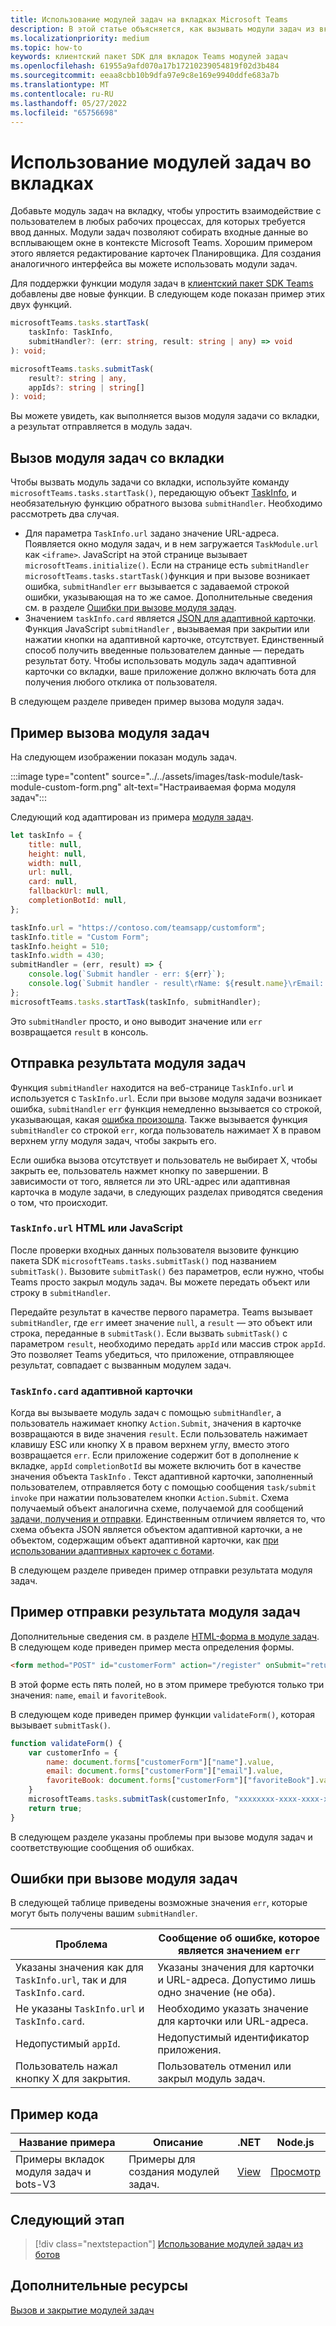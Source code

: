 ```yaml
---
title: Использование модулей задач на вкладках Microsoft Teams
description: В этой статье объясняется, как вызывать модули задач из вкладок Teams и отправлять их результаты с помощью клиентского пакета SDK Microsoft Teams. Включены примеры кода.
ms.localizationpriority: medium
ms.topic: how-to
keywords: клиентский пакет SDK для вкладок Teams модулей задач
ms.openlocfilehash: 61955a9afd070a17b17210239054819f02d3b484
ms.sourcegitcommit: eeaa8cbb10b9dfa97e9c8e169e9940ddfe683a7b
ms.translationtype: MT
ms.contentlocale: ru-RU
ms.lasthandoff: 05/27/2022
ms.locfileid: "65756698"
---
```

# <a name="use-task-modules-in-tabs"></a>Использование модулей задач во вкладках

Добавьте модуль задач на вкладку, чтобы упростить взаимодействие с пользователем в любых рабочих процессах, для которых требуется ввод данных. Модули задач позволяют собирать входные данные во всплывающем окне в контексте Microsoft Teams. Хорошим примером этого является редактирование карточек Планировщика. Для создания аналогичного интерфейса вы можете использовать модули задач.

Для поддержки функции модуля задач в [клиентский пакет SDK Teams](/javascript/api/overview/msteams-client) добавлены две новые функции. В следующем коде показан пример этих двух функций.

```typescript
microsoftTeams.tasks.startTask(
    taskInfo: TaskInfo,
    submitHandler?: (err: string, result: string | any) => void
): void;

microsoftTeams.tasks.submitTask(
    result?: string | any,
    appIds?: string | string[]
): void;
```

Вы можете увидеть, как выполняется вызов модуля задачи со вкладки, а результат отправляется в модуль задач.

## <a name="invoke-a-task-module-from-a-tab"></a>Вызов модуля задач со вкладки

Чтобы вызвать модуль задачи со вкладки, используйте команду `microsoftTeams.tasks.startTask()`, передающую объект [TaskInfo](~/task-modules-and-cards/task-modules/invoking-task-modules.md#the-taskinfo-object), и необязательную функцию обратного вызова `submitHandler`. Необходимо рассмотреть два случая.

* Для параметра `TaskInfo.url` задано значение URL-адреса. Появляется окно модуля задач, и в нем загружается `TaskModule.url` как `<iframe>`. JavaScript на этой странице вызывает `microsoftTeams.initialize()`. Если на странице есть `submitHandler` `microsoftTeams.tasks.startTask()`функция и при вызове возникает ошибка, `submitHandler` `err` вызывается с задаваемой строкой ошибки, указывающая на то же самое. Дополнительные сведения см. в разделе [Ошибки при вызове модуля задач](#task-module-invocation-errors).
* Значением `taskInfo.card` является [JSON для адаптивной карточки](~/task-modules-and-cards/task-modules/invoking-task-modules.md#adaptive-card-or-adaptive-card-bot-card-attachment). Функция JavaScript `submitHandler` , вызываемая при закрытии или нажатии кнопки на адаптивной карточке, отсутствует. Единственный способ получить введенные пользователем данные — передать результат боту. Чтобы использовать модуль задач адаптивной карточки со вкладки, ваше приложение должно включать бота для получения любого отклика от пользователя.

В следующем разделе приведен пример вызова модуля задач.

## <a name="example-of-invoking-a-task-module"></a>Пример вызова модуля задач

На следующем изображении показан модуль задач.

:::image type="content" source="../../assets/images/task-module/task-module-custom-form.png" alt-text="Настраиваемая форма модуля задач":::

Следующий код адаптирован из примера [модуля задач](~/task-modules-and-cards/task-modules/invoking-task-modules.md#code-sample).

```javascript
let taskInfo = {
    title: null,
    height: null,
    width: null,
    url: null,
    card: null,
    fallbackUrl: null,
    completionBotId: null,
};

taskInfo.url = "https://contoso.com/teamsapp/customform";
taskInfo.title = "Custom Form";
taskInfo.height = 510;
taskInfo.width = 430;
submitHandler = (err, result) => {
    console.log(`Submit handler - err: ${err}`);
    console.log(`Submit handler - result\rName: ${result.name}\rEmail: ${result.email}\rFavorite book: ${result.favoriteBook}`);
};
microsoftTeams.tasks.startTask(taskInfo, submitHandler);
```

Это `submitHandler` просто, и оно выводит значение или `err` возвращается `result` в консоль.

## <a name="submit-the-result-of-a-task-module"></a>Отправка результата модуля задач

Функция `submitHandler` находится на веб-странице `TaskInfo.url` и используется с `TaskInfo.url`. Если при вызове модуля задачи возникает ошибка, `submitHandler` `err` функция немедленно вызывается со строкой, указывающая, какая [ошибка произошла](#task-module-invocation-errors). Также вызывается функция `submitHandler` со строкой `err`, когда пользователь нажимает X в правом верхнем углу модуля задач, чтобы закрыть его.

Если ошибка вызова отсутствует и пользователь не выбирает X, чтобы закрыть ее, пользователь нажмет кнопку по завершении. В зависимости от того, является ли это URL-адрес или адаптивная карточка в модуле задачи, в следующих разделах приводятся сведения о том, что происходит.

### <a name="html-or-javascript-taskinfourl"></a>`TaskInfo.url` HTML или JavaScript

После проверки входных данных пользователя вызовите функцию пакета SDK `microsoftTeams.tasks.submitTask()` под названием `submitTask()`. Вызовите `submitTask()` без параметров, если нужно, чтобы Teams просто закрыл модуль задач. Вы можете передать объект или строку в `submitHandler`.

Передайте результат в качестве первого параметра. Teams вызывает `submitHandler`, где `err` имеет значение `null`, а `result` — это объект или строка, переданные в `submitTask()`. Если вызвать `submitTask()` с параметром `result`, необходимо передать `appId` или массив строк `appId`. Это позволяет Teams убедиться, что приложение, отправляющее результат, совпадает с вызванным модулем задач.

### <a name="adaptive-card-taskinfocard"></a>`TaskInfo.card` адаптивной карточки

Когда вы вызываете модуль задач с помощью `submitHandler`, а пользователь нажимает кнопку `Action.Submit`, значения в карточке возвращаются в виде значения `result`. Если пользователь нажимает клавишу ESC или кнопку X в правом верхнем углу, вместо этого возвращается `err`. Если приложение содержит бот в дополнение к вкладке, `appId` `completionBotId` вы можете включить бот в качестве значения объекта `TaskInfo` . Текст адаптивной карточки, заполненный пользователем, отправляется боту с помощью сообщения `task/submit invoke` при нажатии пользователем кнопки `Action.Submit`. Схема получаемый объект аналогична схеме, получаемой для сообщений [задачи, получения и отправки](~/task-modules-and-cards/task-modules/task-modules-bots.md#payload-of-taskfetch-and-tasksubmit-messages). Единственным отличием является то, что схема объекта JSON является объектом адаптивной карточки, а не объектом, содержащим объект адаптивной карточки, как [при использовании адаптивных карточек с ботами](~/task-modules-and-cards/task-modules/task-modules-bots.md#payload-of-taskfetch-and-tasksubmit-messages).

В следующем разделе приведен пример отправки результата модуля задач.

## <a name="example-of-submitting-the-result-of-a-task-module"></a>Пример отправки результата модуля задач

Дополнительные сведения см. в разделе [HTML-форма в модуле задач](#example-of-invoking-a-task-module). В следующем коде приведен пример места определения формы.

```html
<form method="POST" id="customerForm" action="/register" onSubmit="return validateForm()">
```

В этой форме есть пять полей, но в этом примере требуются только три значения: `name`, `email` и `favoriteBook`.

В следующем коде приведен пример функции `validateForm()`, которая вызывает `submitTask()`.

```javascript
function validateForm() {
    var customerInfo = {
        name: document.forms["customerForm"]["name"].value,
        email: document.forms["customerForm"]["email"].value,
        favoriteBook: document.forms["customerForm"]["favoriteBook"].value
    }
    microsoftTeams.tasks.submitTask(customerInfo, "xxxxxxxx-xxxx-xxxx-xxxx-xxxxxxxxxxxx");
    return true;
}
```

В следующем разделе указаны проблемы при вызове модуля задач и соответствующие сообщения об ошибках.

## <a name="task-module-invocation-errors"></a>Ошибки при вызове модуля задач

В следующей таблице приведены возможные значения `err`, которые могут быть получены вашим `submitHandler`.

| Проблема | Сообщение об ошибке, которое является значением `err` |
| ------- | ------------------------------ |
| Указаны значения как для `TaskInfo.url`, так и для `TaskInfo.card`. | Указаны значения для карточки и URL-адреса. Допустимо лишь одно значение (не оба). |
| Не указаны `TaskInfo.url` и `TaskInfo.card`. | Необходимо указать значение для карточки или URL-адреса. |
| Недопустимый `appId`. | Недопустимый идентификатор приложения. |
| Пользователь нажал кнопку X для закрытия. | Пользователь отменил или закрыл модуль задач. |

## <a name="code-sample"></a>Пример кода

|Название примера | Описание | .NET | Node.js|
|----------------|-----------------|--------------|----------------|
|Примеры вкладок модуля задач и bots-V3 | Примеры для создания модулей задач. |[View](https://github.com/OfficeDev/Microsoft-Teams-Samples/tree/main/samples/app-task-module/csharp)|[Просмотр](https://github.com/OfficeDev/Microsoft-Teams-Samples/tree/main/samples/app-task-module/nodejs)|

## <a name="next-step"></a>Следующий этап

> [!div class="nextstepaction"]
> [Использование модулей задач из ботов](~/task-modules-and-cards/task-modules/task-modules-bots.md)

## <a name="see-also"></a>Дополнительные ресурсы

[Вызов и закрытие модулей задач](~/task-modules-and-cards/task-modules/invoking-task-modules.md)
